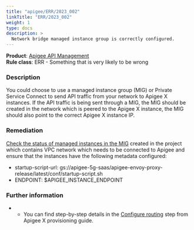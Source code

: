 ```yaml
---
title: "apigee/ERR/2023_002"
linkTitle: "ERR/2023_002"
weight: 1
type: docs
description: >
  Network bridge managed instance group is correctly configured.
---
```


**Product**: [Apigee API Management](https://cloud.google.com/apigee)\
**Rule class**: ERR - Something that is very likely to be wrong


### Description

You could choose to use a managed instance group (MIG) or Private Service Connect to send API traffic from
your network to Apigee X instances. If the API traffic is being sent through a MIG, the MIG should be created
in the network which is peered to the Apigee X instance, the MIG should also point to the correct Apigee X
instance IP.


### Remediation

[Check the status of managed instances in the MIG](https://cloud.google.com/compute/docs/instance-groups/getting-info-about-migs#verify_instances)
created in the project which contains VPC network which needs to be connected to Apigee and ensure that the instances
have the following metadata configured:
- startup-script-url: gs://apigee-5g-saas/apigee-envoy-proxy-release/latest/conf/startup-script.sh
- ENDPOINT: $APIGEE_INSTANCE_ENDPOINT


### Further information

- - You can find step-by-step details in the [Configure routing](https://cloud.google.com/apigee/docs/api-platform/get-started/install-cli#externalmig) step from Apigee X provisioning guide.
